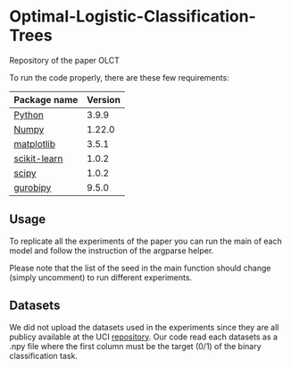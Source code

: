 # Optimal-Logistic-Classification-Trees
Repository of the paper OLCT

To run the code properly, there are these few requirements:

Package name | Version
------------ | -------------
[Python](https://www.python.org/) | 3.9.9
[Numpy](http://www.numpy.org/) | 1.22.0
[matplotlib](https://matplotlib.org/) | 3.5.1 
[scikit-learn](https://scikit-learn.org/stable/) | 1.0.2
[scipy](https://scipy.org/) | 1.0.2
[gurobipy](https://www.gurobi.com/) | 9.5.0


## Usage

To replicate all the experiments of the paper you can run the main of each model and follow the instruction of the argparse helper.

Please note that the list of the seed in the main function should change (simply uncomment) to run different experiments.

## Datasets

We did not upload the datasets used in the experiments since they are all publicy available at the UCI [repository](https://archive.ics.uci.edu/datasets).
Our code read each datasets as a .npy file where the first column must be the target (0/1) of the binary classification task.
